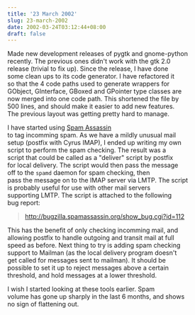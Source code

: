 ```yaml
---
title: '23 March 2002'
slug: 23-march-2002
date: 2002-03-24T03:12:44+08:00
draft: false
---
```


Made new development releases of pygtk and gnome-python\
recently. The previous ones didn\'t work with the gtk 2.0\
release (trivial to fix up). Since the release, I have done\
some clean ups to its code generator. I have refactored it\
so that the 4 code paths used to generate wrappers for\
GObject, GInterface, GBoxed and GPointer type classes are\
now merged into one code path. This shortened the file by\
500 lines, and should make it easier to add new features.\
The previous layout was getting pretty hard to manage.

I have started using [Spam Assassin](http://spamassassin.taint.org/)\
to tag incomming spam. As we have a mildly unusual mail\
setup (postfix with Cyrus IMAP), I ended up writing my own\
script to perform the spam checking. The result was a\
script that could be called as a \"deliver\" script by postfix\
for local delivery. The script would then pass the message\
off to the `spamd` daemon for spam checking, then\
pass the message on to the IMAP server via LMTP. The script\
is probably useful for use with other mail servers\
supporting LMTP. The script is attached to the following\
bug report:

> <http://bugzilla.spamassassin.org/show_bug.cgi?id=112>

This has the benefit of only checking incomming mail, and\
allowing postfix to handle outgoing and transit mail at full\
speed as before. Next thing to try is adding spam checking\
support to Mailman (as the local delivery program doesn\'t\
get called for messages sent to mailman). It should be\
possible to set it up to reject messages above a certain\
threshold, and hold messages at a lower threshold.

I wish I started looking at these tools earlier. Spam\
volume has gone up sharply in the last 6 months, and shows\
no sign of flattening out.
